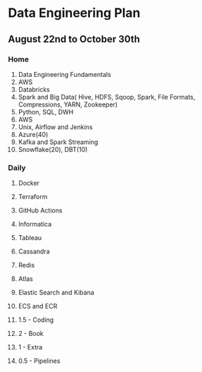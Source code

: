 
# Data Engineering Plan

## August 22nd to October 30th


### Home

1.  Data Engineering Fundamentals
2.  AWS
3.  Databricks
4.  Spark and Big Data( Hive, HDFS, Sqoop, Spark, File Formats, Compressions, YARN, Zookeeper)
5.  Python, SQL, DWH
6.  AWS
7.  Unix, Airflow and Jenkins
8.  Azure(40)
9.  Kafka and Spark Streaming
10.  Snowflake(20), DBT(10)

### Daily
1.  Docker
2.  Terraform
3.  GitHub Actions
4.  Informatica
5.  Tableau
6.  Cassandra
7.  Redis
8.  Atlas
9.  Elastic Search and Kibana
10. ECS and ECR

1.  1.5 - Coding 
2.  2 - Book
3.  1 - Extra
4.  0.5 - Pipelines
